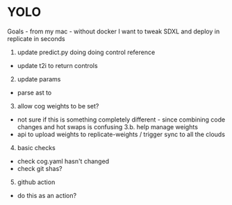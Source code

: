 # YOLO

Goals - from my mac - without docker I want to tweak SDXL and deploy in replicate in seconds

1. update predict.py doing doing control reference
 - update t2i to return controls
2. update params
 - parse ast to 
3. allow cog weights to be set?
 - not sure if this is something completely different - since combining code changes and hot swaps is confusing
3.b. help manage weights
 - api to upload weights to replicate-weights / trigger sync to all the clouds
4. basic checks
 - check cog.yaml hasn't changed
 - check git shas?
5. github action
 - do this as an action?